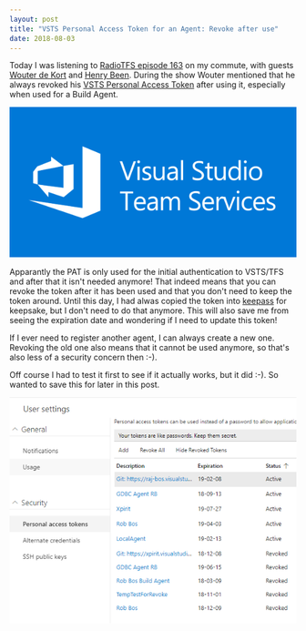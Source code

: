 ```yaml
---
layout: post
title: "VSTS Personal Access Token for an Agent: Revoke after use"
date: 2018-08-03
---
```


Today I was listening to [RadioTFS episode 163](http://www.radiotfs.com/Show/163/DevOpsDevOpswithWouterdeKortandHenryBeen) on my commute, with guests [Wouter de Kort](https://twitter.com/wouterdekort) and [Henry Been](https://twitter.com/henry_been/). During the show Wouter mentioned that he always revoked his [VSTS Personal Access Token](https://roadtoalm.com/2015/07/22/using-personal-access-tokens-to-access-visual-studio-online/) after using it, especially when used for a Build Agent. 

![](/images/2018_08_03_VSTS.png)

Apparantly the PAT is only used for the initial authentication to VSTS/TFS and after that it isn't needed anymore! That indeed means that you can revoke the token after it has been used and that you don't need to keep the token around. Until this day, I had alwas copied the token into [keepass](https://keepass.info/) for keepsake, but I don't need to do that anymore. This will also save me from seeing the expiration date and wondering if I need to update this token!

If I ever need to register another agent, I can always create a new one. Revoking the old one also means that it cannot be used anymore, so that's also less of a security concern then :-).

Off course I had to test it first to see if it actually works, but it did :-). So wanted to save this for later in this post.  
 
![](/images/2018_08_03_PAT.png)